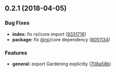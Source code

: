<a name="0.2.1"></a>
## 0.2.1 (2018-04-05)


### Bug Fixes

* **index:** fix rsi/core import ([9331716](https://github.com/wzr1337/rsi-plugins.gardening/commit/9331716))
* **package:** fix [@rsi](https://github.com/rsi)/core dependency ([8051134](https://github.com/wzr1337/rsi-plugins.gardening/commit/8051134))


### Features

* **general:** export Gardening explicitly ([708a58b](https://github.com/wzr1337/rsi-plugins.gardening/commit/708a58b))



